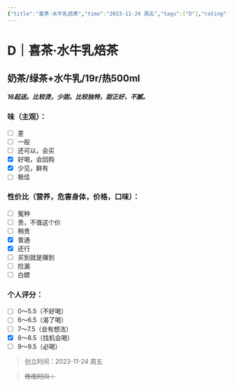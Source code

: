 ```yaml
---
{"title":"喜茶·水牛乳焙茶","time":"2023-11-24 周五","tags":["D"],"rating":"8.5","dg-publish":true,"permalink":"/300 评价/D/奶茶/喜茶·水牛乳焙茶/","dgPassFrontmatter":true,"created":"2024-01-25T18:45:03.000+08:00","updated":"2024-01-25T18:45:03.000+08:00"}
---
```



# D｜喜茶·水牛乳焙茶
## 奶茶/绿茶+水牛乳/19r/热500ml
***16起送。比较烫，少甜。比较独特，甜正好，不腻。***
### 味（主观）：
- [ ] 差
- [ ] 一般
- [ ] 还可以，会买
- [x] 好喝，会回购
- [x] 少见，鲜有
- [ ] 极佳
### 性价比（营养，危害身体，价格，口味）：
- [ ] 冤种
- [ ] 贵，不值这个价
- [ ] 稍贵
- [x] 普通
- [x] 还行
- [ ] 买到就是赚到
- [ ] 捡漏
- [ ] 白嫖
### 个人评分：
- [ ] 0～5.5（不好喝）
- [ ] 6～6.5（渴了喝）
- [ ] 7～7.5（会有想法）
- [x] 8～8.5（找机会喝）
- [ ] 9～9.5（必喝）

>创立时间：2023-11-24 周五

>~~修改时间：~~